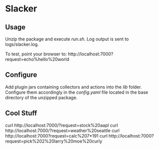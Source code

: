 # Slacker

## Usage
Unzip the package and execute _run.sh_.
Log output is sent to logs/slacker.log.

To test, point your browser to:
http://localhost:7000?request=echo%hello%20world

## Configure
Add plugin jars containing collectors and actions into the _lib_ folder.
Configure them accordingly in the _config.yaml_ file located in the base directory
of the unzipped package.

## Cool Stuff
curl http://localhost:7000/?request=stock%20aapl
curl http://localhost:7000/?request=weather%20seattle
curl http://localhost:7000?request=calc%207*191
curl http://localhost:7000?request=pick%202%20larry%20moe%20curly
